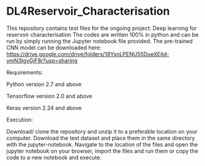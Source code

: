 # DL4Reservoir_Characterisation
This repository contains test files for the ongoing project: Deep learning for reservoir characterisation
The codes are written 100% in python and can be run by simply running the Jupyter notebook file provided. The pre-trained CNN model can be downloaded here: https://drive.google.com/drive/folders/18YsnLPENU55DueXEjtd-ymN3IgvGjF8r?usp=sharing

Requirements:

Python version 2.7 and above

Tensorflow version 2.0 and above

Keras version 2.24 and above

Execution:

Download/ clone the repository and unzip it to a preferable location on your computer. Download the test dataset and place them in the same directory with the jupyter-notebook. Navigate to the location of the files and open the jupyter notebook on your browser, import the files and run them or copy the code to a new notebook and execute.
